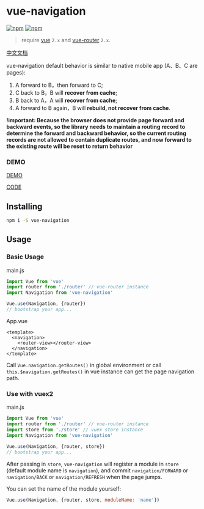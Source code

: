 # vue-navigation

[![npm](https://img.shields.io/npm/v/vue-navigation.svg)](https://www.npmjs.com/package/vue-navigation)
[![npm](https://img.shields.io/npm/dm/vue-navigation.svg)](https://www.npmjs.com/package/vue-navigation)

> require [vue](https://github.com/vuejs/vue) `2.x` and [vue-router](https://github.com/vuejs/vue-router) `2.x`.

[中文文档](https://github.com/zack24q/vue-navigation/blob/master/README_CN.md)

vue-navigation default behavior is similar to native mobile app (A、B、C are pages):

1. A forward to B，then forward to C;
2. C back to B，B will **recover from cache**;
3. B back to A，A will **recover from cache**;
4. A forward to B again，B will **rebuild, not recover from cache**.

**!important: Because the browser does not provide page forward and backward events, so the library needs to maintain a routing record to determine the forward and backward behavior, so the current routing records are not allowed to contain duplicate routes, and now forward to the existing route will be reset to return behavior**

### DEMO

[DEMO](https://zack24q.github.io/vue-navigation/examples/)

[CODE](https://github.com/zack24q/vue-navigation/tree/master/examples)

## Installing

```bash
npm i -S vue-navigation
```

## Usage

### Basic Usage

main.js

```javascript
import Vue from 'vue'
import router from './router' // vue-router instance
import Navigation from 'vue-navigation'

Vue.use(Navigation, {router})
// bootstrap your app...
```
App.vue

```vue
<template>
  <navigation>
    <router-view></router-view>
  </navigation>
</template>
```

Call `Vue.navigation.getRoutes()` in global environment or call `this.$navigation.getRoutes()` in vue instance can get the page navigation path.

### Use with vuex2

main.js

```javascript
import Vue from 'vue'
import router from './router' // vue-router instance
import store from './store' // vuex store instance
import Navigation from 'vue-navigation'

Vue.use(Navigation, {router, store})
// bootstrap your app...
```

After passing in `store`, `vue-navigation` will register a module in `store` (default module name is `navigation`), and commit `navigation/FORWARD` or `navigation/BACK` or `navigation/REFRESH` when the page jumps.

You can set the name of the module yourself:

```javascript
Vue.use(Navigation, {router, store, moduleName: 'name'})
```
